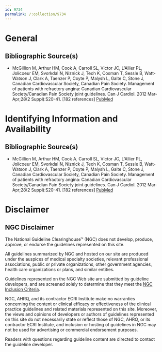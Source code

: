 ```yaml
---
id: 9734
permalink: /:collection/9734
---
```


# General

## Bibliographic Source(s)

- McGillion M, Arthur HM, Cook A, Carroll SL, Victor JC, L'Allier PL, Jolicoeur EM, Svorkdal N, Niznick J, Teoh K, Cosman T, Sessle B, Watt-Watson J, Clark A, Taenzer P, Coyte P, Malysh L, Galte C, Stone J, Canadian Cardiovascular Society, Canadian Pain Society. Management of patients with refractory angina: Canadian Cardiovascular Society/Canadian Pain Society joint guidelines. Can J Cardiol. 2012 Mar-Apr;28(2 Suppl):S20-41. [182 references] [ PubMed ](http://www.ncbi.nlm.nih.gov/entrez/query.fcgi?cmd=Retrieve&db=pubmed&dopt=Abstract&list_uids=22424281)

# Identifying Information and Availability

## Bibliographic Source(s)

- McGillion M, Arthur HM, Cook A, Carroll SL, Victor JC, L'Allier PL, Jolicoeur EM, Svorkdal N, Niznick J, Teoh K, Cosman T, Sessle B, Watt-Watson J, Clark A, Taenzer P, Coyte P, Malysh L, Galte C, Stone J, Canadian Cardiovascular Society, Canadian Pain Society. Management of patients with refractory angina: Canadian Cardiovascular Society/Canadian Pain Society joint guidelines. Can J Cardiol. 2012 Mar-Apr;28(2 Suppl):S20-41. [182 references] [ PubMed ](http://www.ncbi.nlm.nih.gov/entrez/query.fcgi?cmd=Retrieve&db=pubmed&dopt=Abstract&list_uids=22424281)

# Disclaimer

## NGC Disclaimer

The National Guideline Clearinghouse™ (NGC) does not develop, produce, approve, or endorse the guidelines represented on this site.

All guidelines summarized by NGC and hosted on our site are produced under the auspices of medical specialty societies, relevant professional associations, public or private organizations, other government agencies, health care organizations or plans, and similar entities.

Guidelines represented on the NGC Web site are submitted by guideline developers, and are screened solely to determine that they meet the [NGC Inclusion Criteria](/help-and-about/summaries/inclusion-criteria).

NGC, AHRQ, and its contractor ECRI Institute make no warranties concerning the content or clinical efficacy or effectiveness of the clinical practice guidelines and related materials represented on this site. Moreover, the views and opinions of developers or authors of guidelines represented on this site do not necessarily state or reflect those of NGC, AHRQ, or its contractor ECRI Institute, and inclusion or hosting of guidelines in NGC may not be used for advertising or commercial endorsement purposes.

Readers with questions regarding guideline content are directed to contact the guideline developer.

